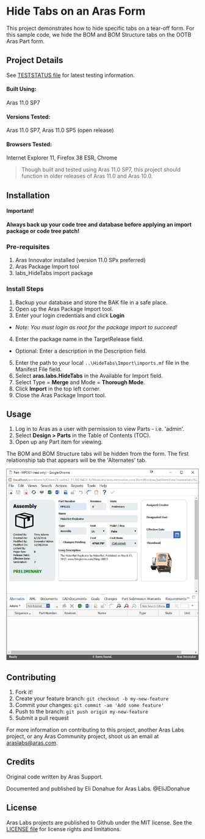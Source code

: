 # Hide Tabs on an Aras Form

This project demonstrates how to hide specific tabs on a tear-off form. For this sample code, we hide the BOM and BOM Structure tabs on the OOTB Aras Part form.

## Project Details

See [TESTSTATUS file](./TESTSTATUS.md) for latest testing information.

#### Built Using:
Aras 11.0 SP7

#### Versions Tested:
Aras 11.0 SP7, Aras 11.0 SP5 (open release)

#### Browsers Tested:
Internet Explorer 11, Firefox 38 ESR, Chrome

> Though built and tested using Aras 11.0 SP7, this project should function in older releases of Aras 11.0 and Aras 10.0.

## Installation

#### Important!
**Always back up your code tree and database before applying an import package or code tree patch!**

### Pre-requisites

1. Aras Innovator installed (version 11.0 SPx preferred)
2. Aras Package Import tool
3. labs_HideTabs import package

### Install Steps

1. Backup your database and store the BAK file in a safe place.
2. Open up the Aras Package Import tool.
3. Enter your login credentials and click **Login**
  * _Note: You must login as root for the package import to succeed!_
4. Enter the package name in the TargetRelease field.
  * Optional: Enter a description in the Description field.
5. Enter the path to your local `..\HideTabs\Import\imports.mf` file in the Manifest File field.
6. Select **aras.labs.HideTabs** in the Available for Import field.
7. Select Type = **Merge** and Mode = **Thorough Mode**.
8. Click **Import** in the top left corner.
9. Close the Aras Package Import tool.

## Usage

1. Log in to Aras as a user with permission to view Parts - i.e. 'admin'.
2. Select **Design > Parts** in the Table of Contents (TOC).
3. Open up any Part item for viewing.

The BOM and BOM Structure tabs will be hidden from the form. The first relationship tab that appears will be the 'Alternates' tab.

![Hidden Tabs Example](./Screenshots/hidden_tabs_example.PNG)

## Contributing

1. Fork it!
2. Create your feature branch: `git checkout -b my-new-feature`
3. Commit your changes: `git commit -am 'Add some feature'`
4. Push to the branch: `git push origin my-new-feature`
5. Submit a pull request

For more information on contributing to this project, another Aras Labs project, or any Aras Community project, shoot us an email at araslabs@aras.com.

## Credits

Original code written by Aras Support.

Documented and published by Eli Donahue for Aras Labs. @EliJDonahue

## License

Aras Labs projects are published to Github under the MIT license. See the [LICENSE file](./LICENSE.md) for license rights and limitations.
